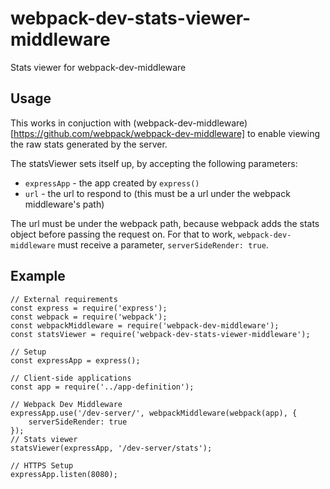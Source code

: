 # webpack-dev-stats-viewer-middleware
Stats viewer for webpack-dev-middleware

## Usage

This works in conjuction with (webpack-dev-middleware)[https://github.com/webpack/webpack-dev-middleware] to enable viewing the raw stats generated by the server.

The statsViewer sets itself up, by accepting the following parameters:

* `expressApp` - the app created by `express()`
* `url` - the url to respond to (this must be a url under the webpack middleware's path)

The url must be under the webpack path, because webpack adds the stats object before passing the request on. For that to work, `webpack-dev-middleware` must receive a parameter, `serverSideRender: true`.

## Example

    // External requirements
    const express = require('express');
    const webpack = require('webpack');
    const webpackMiddleware = require('webpack-dev-middleware');
    const statsViewer = require('webpack-dev-stats-viewer-middleware');

    // Setup
    const expressApp = express();

    // Client-side applications
    const app = require('../app-definition');

    // Webpack Dev Middleware
    expressApp.use('/dev-server/', webpackMiddleware(webpack(app), {
        serverSideRender: true
    });
    // Stats viewer
    statsViewer(expressApp, '/dev-server/stats');

    // HTTPS Setup
    expressApp.listen(8080);
